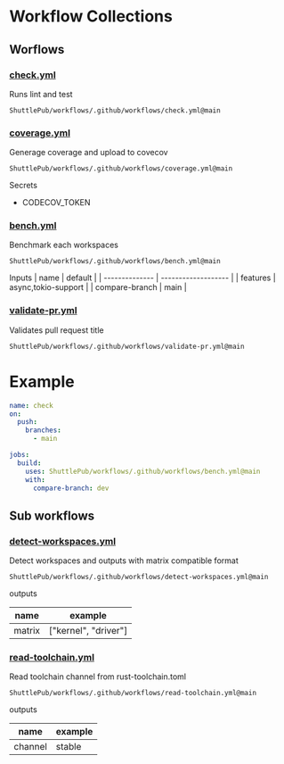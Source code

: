 # Workflow Collections

## Worflows

### [check.yml](.github/workflows/check.yml)

Runs lint and test

`ShuttlePub/workflows/.github/workflows/check.yml@main`

### [coverage.yml](.github/workflows/coverage.yml)

Generage coverage and upload to covecov

`ShuttlePub/workflows/.github/workflows/coverage.yml@main`

Secrets

- CODECOV_TOKEN

### [bench.yml](.github/workflows/bench.yml)

Benchmark each workspaces

`ShuttlePub/workflows/.github/workflows/bench.yml@main`

Inputs
| name           | default             |
| -------------- | ------------------- |
| features       | async,tokio-support |
| compare-branch | main                |

### [validate-pr.yml](.github/workflows/validate-pr.yml)

Validates pull request title

`ShuttlePub/workflows/.github/workflows/validate-pr.yml@main`

# Example

```yaml
name: check
on:
  push:
    branches:
      - main

jobs:
  build:
    uses: ShuttlePub/workflows/.github/workflows/bench.yml@main
    with:
      compare-branch: dev 
```

## Sub workflows

### [detect-workspaces.yml](.github/workflows/detect-workspaces.yml)

Detect workspaces and outputs with matrix compatible format

`ShuttlePub/workflows/.github/workflows/detect-workspaces.yml@main`

outputs

| name   | example              |
| ------ | -------------------- |
| matrix | ["kernel", "driver"] |



### [read-toolchain.yml](.github/workflows/read-toolchain.yml)

Read toolchain channel from rust-toolchain.toml

`ShuttlePub/workflows/.github/workflows/read-toolchain.yml@main`

outputs

| name    | example |
| ------- | ------- |
| channel | stable  |

